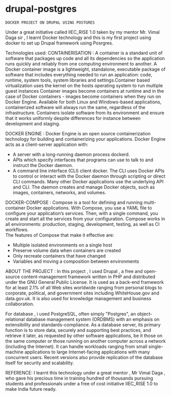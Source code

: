# drupal-postgres
	DOCKER PROJECT ON DRUPAL USING POSTGRES 
Under a great initiative called IIEC_RISE 1.0 taken by my mentor Mr. Vimal Daga sir , I learnt Docker technology and this is my first project using docker to set up Drupal framework using Posrgres.


Technologies used:
CONTAINERISATION :
A container is a standard unit of software that packages up code and all its dependencies so the application runs quickly and reliably from one computing environment to another. A Docker container image is a lightweight, standalone, executable package of software that includes everything needed to run an application: code, runtime, system tools, system libraries and settings.Container based virtualization uses the kernel on the hosts operating system to run multiple guest instances 
Container images become containers at runtime and in the case of Docker containers - images become containers when they run on Docker Engine. Available for both Linux and Windows-based applications, containerized software will always run the same, regardless of the infrastructure. Containers isolate software from its environment and ensure that it works uniformly despite differences for instance between development and staging.


DOCKER ENGINE :
Docker Engine is an open source containerization technology for building and containerizing your applications. Docker Engine acts as a client-server application with:
- A server with a long-running daemon process dockerd.
- APIs which specify interfaces that programs can use to talk to and instruct the Docker daemon.
- A command line interface (CLI) client docker.
The CLI uses Docker APIs to control or interact with the Docker daemon through scripting or direct CLI commands. Many other Docker applications use the underlying API and CLI. The daemon creates and manage Docker objects, such as images, containers, networks, and volumes.


DOCKER-COMPOSE :
Compose is a tool for defining and running multi-container Docker applications. With Compose, you use a YAML file to configure your application’s services. Then, with a single command, you create and start all the services from your configuration. Compose works in all environments: production, staging, development, testing, as well as CI workflows.  
The features of Compose that make it effective are:
- Multiple isolated environments on a single host
- Preserve volume data when containers are created
- Only recreate containers that have changed
- Variables and moving a composition between environments


ABOUT THE PROJECT :
In this project , I used Drupal , a free and open-source content-management framework written in PHP and distributed under the GNU General Public License. It is used as a back-end framework for at least 2.1% of all Web sites worldwide ranging from personal blogs to corporate, political, and government sites including WhiteHouse.gov and data.gov.uk. It is also used for knowledge management and business collaboration. 

For database , i used PostgreSQL, often simply "Postgres",  an object-relational database management system (ORDBMS) with an emphasis on extensibility and standards-compliance. As a database server, its primary function is to store data, securely and supporting best practices, and retrieve it later, as requested by other software applications, be it those on the same computer or those running on another computer across a network (including the Internet). It can handle workloads ranging from small single-machine applications to large Internet-facing applications with many concurrent users. Recent versions also provide replication of the database itself for security and scalability.

REFERENCE:
I learnt this technology under a great mentor , Mr Vimal Daga , who gave his precious time in training hundred of thousands pursuing students and professionals under a free of cost initiative IIEC_RISE 1.0 to make India future ready.
